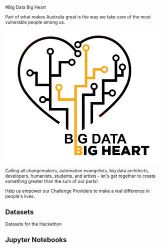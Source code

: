 #Big Data Big Heart

Part of what makes Australia great is the way we take care of the most vulnerable people among us. 

![BDBH Logo](./static/BDBH-Logo-Transparent.png)

Calling all changemakers, automation evangelists, big data architects, developers, humanists, students, and artists - let's get together to create something greater than the sum of our parts!


Help us empower our Challenge Providers to make a real difference in people's lives.

## Datasets

Datasets for the Hackathon

## Jupyter Notebooks
